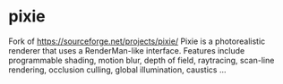 # pixie

Fork of https://sourceforge.net/projects/pixie/
Pixie is a photorealistic renderer that uses a RenderMan-like interface. Features include programmable shading,
motion blur, depth of field, raytracing, scan-line rendering, occlusion culling, global illumination, caustics ...
